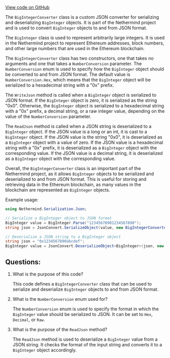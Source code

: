 [View code on GitHub](https://github.com/NethermindEth/nethermind/src/Nethermind/Nethermind.Serialization.Json/BigIntegerConverter.cs)

The `BigIntegerConverter` class is a custom JSON converter for serializing and deserializing `BigInteger` objects. It is part of the Nethermind project and is used to convert `BigInteger` objects to and from JSON format. 

The `BigInteger` class is used to represent arbitrarily large integers. It is used in the Nethermind project to represent Ethereum addresses, block numbers, and other large numbers that are used in the Ethereum blockchain. 

The `BigIntegerConverter` class has two constructors, one that takes no arguments and one that takes a `NumberConversion` parameter. The `NumberConversion` enum is used to specify how the `BigInteger` object should be converted to and from JSON format. The default value is `NumberConversion.Hex`, which means that the `BigInteger` object will be serialized to a hexadecimal string with a "0x" prefix. 

The `WriteJson` method is called when a `BigInteger` object is serialized to JSON format. If the `BigInteger` object is zero, it is serialized as the string "0x0". Otherwise, the `BigInteger` object is serialized to a hexadecimal string with a "0x" prefix, a decimal string, or a raw integer value, depending on the value of the `NumberConversion` parameter. 

The `ReadJson` method is called when a JSON string is deserialized to a `BigInteger` object. If the JSON value is a long or an int, it is cast to a `BigInteger` object. If the JSON value is the string "0x0", it is deserialized as a `BigInteger` object with a value of zero. If the JSON value is a hexadecimal string with a "0x" prefix, it is deserialized as a `BigInteger` object with the corresponding value. If the JSON value is a decimal string, it is deserialized as a `BigInteger` object with the corresponding value. 

Overall, the `BigIntegerConverter` class is an important part of the Nethermind project, as it allows `BigInteger` objects to be serialized and deserialized to and from JSON format. This is useful for storing and retrieving data in the Ethereum blockchain, as many values in the blockchain are represented as `BigInteger` objects. 

Example usage:

```csharp
using Nethermind.Serialization.Json;

// Serialize a BigInteger object to JSON format
BigInteger value = BigInteger.Parse("12345678901234567890");
string json = JsonConvert.SerializeObject(value, new BigIntegerConverter());

// Deserialize a JSON string to a BigInteger object
string json = "0x1234567890abcdef";
BigInteger value = JsonConvert.DeserializeObject<BigInteger>(json, new BigIntegerConverter());
```
## Questions: 
 1. What is the purpose of this code?
    
    This code defines a `BigIntegerConverter` class that can be used to serialize and deserialize `BigInteger` objects to and from JSON format.

2. What is the `NumberConversion` enum used for?
    
    The `NumberConversion` enum is used to specify the format in which the `BigInteger` value should be serialized to JSON. It can be set to `Hex`, `Decimal`, or `Raw`.

3. What is the purpose of the `ReadJson` method?
    
    The `ReadJson` method is used to deserialize a `BigInteger` value from a JSON string. It checks the format of the input string and converts it to a `BigInteger` object accordingly.